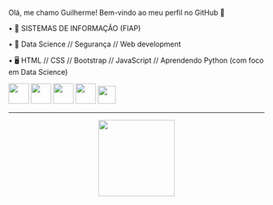 Olá, me chamo Guilherme! 
Bem-vindo ao meu perfil no GitHub 👋

• 🔭 SISTEMAS DE INFORMAÇÃO (FIAP) 

• 🌱 Data Science // Segurança // Web development

• 🖥️ HTML // CSS // Bootstrap // JavaScript // Aprendendo Python (com foco em Data Science) 

<div style="display: inline_block"> 
<img loading="lazy" height="40em" src="https://cdn.jsdelivr.net/gh/devicons/devicon/icons/python/python-original-wordmark.svg"/>
<img loading="lazy" height="40em" src="https://cdn.jsdelivr.net/gh/devicons/devicon/icons/javascript/javascript-original.svg"/>
<img loading="lazy" height="40em" src="https://cdn.jsdelivr.net/gh/devicons/devicon/icons/html5/html5-original-wordmark.svg"/>
<img loading="lazy" height="40em" src="https://cdn.jsdelivr.net/gh/devicons/devicon/icons/css3/css3-original-wordmark.svg"/>
<img loading="lazy" height="35em" src="https://cdn.jsdelivr.net/gh/devicons/devicon/icons/bootstrap/bootstrap-original-wordmark.svg"/>
</div>
          
<hr>

<div align="center">
<a href="https://github.com/guiKD"/> 
<img loading="lazy" height="150em" src="https://github-readme-stats.vercel.app/api/top-langs/?username=guiKD&layout=compact&langs_count=7&theme=dracula"/> 
</div>
